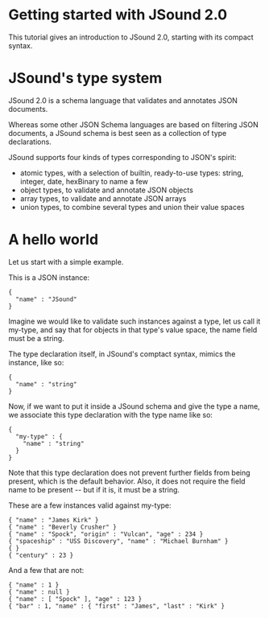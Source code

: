 # Getting started with JSound 2.0

This tutorial gives an introduction to JSound 2.0, starting with its compact syntax.

# JSound's type system

JSound 2.0 is a schema language that validates and annotates JSON documents.

Whereas some other JSON Schema languages are based on filtering JSON documents, a JSound schema is best seen as a collection of type declarations.

JSound supports four kinds of types corresponding to JSON's spirit:

- atomic types, with a selection of builtin, ready-to-use types: string, integer, date, hexBinary to name a few
- object types, to validate and annotate JSON objects
- array types, to validate and annotate JSON arrays
- union types, to combine several types and union their value spaces

# A hello world

Let us start with a simple example.

This is a JSON instance:

```
{
  "name" : "JSound"
}
```

Imagine we would like to validate such instances against a type, let us call it my-type, and say that for objects in that type's value space, the name field must be a string.

The type declaration itself, in JSound's comptact syntax, mimics the instance, like so:

```
{
  "name" : "string"
}
```

Now, if we want to put it inside a JSound schema and give the type a name, we associate this type declaration with the type name like so:

```
{
  "my-type" : {
    "name" : "string"
  }
}
```

Note that this type declaration does not prevent further fields from being present, which is the default behavior. Also, it does not require the field name to be present -- but if it is, it must be a string.

These are a few instances valid against my-type:

```
{ "name" : "James Kirk" }
{ "name" : "Beverly Crusher" }
{ "name" : "Spock", "origin" : "Vulcan", "age" : 234 }
{ "spaceship" : "USS Discovery", "name" : "Michael Burnham" }
{ }
{ "century" : 23 }
```

And a few that are not:
```
{ "name" : 1 }
{ "name" : null }
{ "name" : [ "Spock" ], "age" : 123 }
{ "bar" : 1, "name" : { "first" : "James", "last" : "Kirk" }
```
